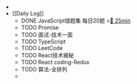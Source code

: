 -
- [[Daily Log]]
	- DONE JavaScript错题集 每日20题 >[🍅 25min](#agenda-pomo://?t=f-1688374604926-1500)
	- TODO Promise
	- TODO 面试-技术一面
	- TODO TypeScript
	- TODO LeetCode
	- TODO React技术揭秘
	- TODO React coding-Redux
	- TODO 算法-全排列
	-